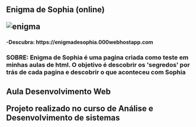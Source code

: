 <H2> Enigma de Sophia (online)
 
![enigma](https://enigmadesophia.000webhostapp.com/4/Arquivo_Policial12415.jpg)

 <H4> -Descubra: https://enigmadesophia.000webhostapp.com
 
 <h3> SOBRE:
Enigma de Sophia é uma pagina criada como teste em minhas aulas de html. O objetivo é descobrir os 'segredos' por trás de cada pagina e descobrir o que aconteceu com Sophia


<H2> Aula Desenvolvimento Web
<p> Projeto realizado no curso de Análise e Desenvolvimento de sistemas
